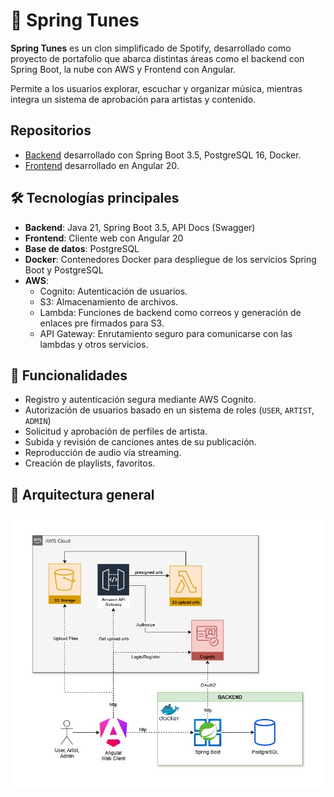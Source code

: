 # 🎵 Spring Tunes

**Spring Tunes** es un clon simplificado de Spotify, desarrollado como proyecto de portafolio que abarca distintas áreas como el backend con Spring Boot, la nube con AWS y Frontend con Angular.

Permite a los usuarios explorar, escuchar y organizar música, mientras integra un sistema de aprobación para artistas y contenido.

## Repositorios

- [Backend](https://github.com/edwbadillo/springtunes-api) desarrollado con Spring Boot 3.5, PostgreSQL 16, Docker.
- [Frontend](https://github.com/edwbadillo/springtunes-ui) desarrollado en Angular 20.

## 🛠️ Tecnologías principales

- **Backend**: Java 21, Spring Boot 3.5, API Docs (Swagger)
- **Frontend**: Cliente web con Angular 20
- **Base de datos**: PostgreSQL
- **Docker**: Contenedores Docker para despliegue de los servicios Spring Boot y PostgreSQL
- **AWS**: 
  - Cognito: Autenticación de usuarios.
  - S3: Almacenamiento de archivos.
  - Lambda: Funciones de backend como correos y generación de enlaces pre firmados para S3.
  - API Gateway: Enrutamiento seguro para comunicarse con las lambdas y otros servicios.

## 🔑 Funcionalidades  

- Registro y autenticación segura mediante AWS Cognito.
- Autorización de usuarios basado en un sistema de roles (`USER`, `ARTIST`, `ADMIN`)
- Solicitud y aprobación de perfiles de artista.
- Subida y revisión de canciones antes de su publicación.
- Reproducción de audio vía streaming.
- Creación de playlists, favoritos.

## 🔗 Arquitectura general

<img src="./assets/arquitectura-general.jpg" alt="Architecture" width="550" />
